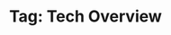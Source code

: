---
layout: tag
title: "Tag: Tech Overview"
description: Showing all posts with the tag 'Tech Overview' to make it easier for you to find all the GeekWolf posts that you're interested in
tag: technical-overview
permalink: /tag/technical-overview/
image: /android-chrome-192x192.png
---